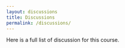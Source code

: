 ```yaml
---
layout: discussions
title: Discussions
permalink: /discussions/
---
```

Here is a full list of discussion for this course.
